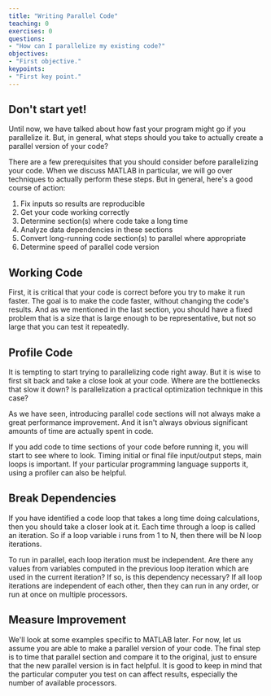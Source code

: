 ```yaml
---
title: "Writing Parallel Code"
teaching: 0
exercises: 0
questions:
- "How can I parallelize my existing code?"
objectives:
- "First objective."
keypoints:
- "First key point."
---
```


## Don't start yet! ##

Until now, we have talked about how fast your program might go if you parallelize it. But, in general, what steps should you take to actually create a parallel version of your code?

There are a few prerequisites that you should consider before parallelizing your code.  When we discuss MATLAB in particular, we will go over techniques to actually perform these steps.  But in general, here's a good course of action:

 1. Fix inputs so results are reproducible
 1. Get your code working correctly
 1. Determine section(s) where code take a long time
 1. Analyze data dependencies in these sections
 1. Convert long-running code section(s) to parallel where appropriate
 1. Determine speed of parallel code version

## Working Code ##

First, it is critical that your code is correct before you try to make it run faster.  The goal is to make the code faster, without changing the code's results.  And as we mentioned in the last section, you should have a fixed problem that is a size that is large enough to be representative, but not so large that you can test it repeatedly.

## Profile Code ##

It is tempting to start trying to parallelizing code right away.  But it is wise to first sit back and take a close look at your code.  Where are the bottlenecks that slow it down?  Is parallelization a practical optimization technique in this case?

As we have seen, introducing parallel code sections will not always make a great performance improvement.  And it isn't always obvious significant amounts of time are actually spent in code.

If you add code to time sections of your code before running it, you will start to see where to look.  Timing initial or final file input/output steps, main loops is important.  If your particular programming language supports it, using a profiler can also be helpful.

## Break Dependencies ##

If you have identified a code loop that takes a long time doing calculations, then you should take a closer look at it.  Each time through a loop is called an iteration.  So if a loop variable i runs from 1 to N, then there will be N loop iterations.

To run in parallel, each loop iteration must be independent.  Are there any values from variables computed in the previous loop iteration which are used in the current iteration?  If so, is this dependency necessary?  If all loop iterations are independent of each other, then they can run in any order, or run at once on multiple processors.

## Measure Improvement ##

We'll look at some examples specific to MATLAB later.  For now, let us assume you are able to make a parallel version of your code.  The final step is to time that parallel section and compare it to the original, just to ensure that the new parallel version is in fact helpful.  It is good to keep in mind that the particular computer you test on can affect results, especially the number of available processors.
